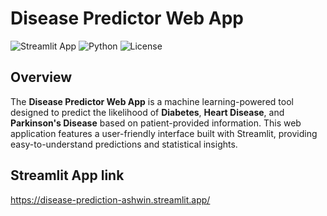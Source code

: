 # Disease Predictor Web App

![Streamlit App](https://img.shields.io/badge/Streamlit-App-orange)
![Python](https://img.shields.io/badge/Python-3.7%2B-blue)
![License](https://img.shields.io/badge/License-MIT-green)

## Overview

The **Disease Predictor Web App** is a machine learning-powered tool designed to predict the likelihood of **Diabetes**, **Heart Disease**, and **Parkinson's Disease** based on patient-provided information. This web application features a user-friendly interface built with Streamlit, providing easy-to-understand predictions and statistical insights.

## Streamlit App link
https://disease-prediction-ashwin.streamlit.app/
